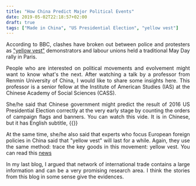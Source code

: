 ```yaml
---
title: "How China Predict Major Political Events"
date: 2019-05-02T22:18:57+02:00
draft: true
tags: ["Made in China", "US Presidential Election", "yellow vest"]
---
```

<div style="text-align:justify">

According to BBC, clashes have broken out between police and protesters as ["yellow vest"](https://www.bbc.com/news/av/48128818/police-fire-tear-gas-as-paris-may-day-protests-turn-violent) demonstrators and labour unions held a traditional May Day rally in Paris.

People who are interested on political movements and evolvement might want to know what's the next. After watching a talk by a professor from Renmin University of China, I would like to share some insights here. This professor is a senior fellow at the Institute of American Studies (IAS) at the Chinese Academy of Social Sciences (CASS).

She/he said that Chinese government might predict the result of 2016 US Presidential Election correctly at the very early stage by counting the orders of campaign flags and banners. You can watch this vide. It is in Chinese, but it has English subtitle,
{{<youtube YglAUOb5R4s>}}

At the same time, she/he also said that experts who focus European foreign policies in China said that "yellow vest" will last for a while. Again, they use the same method: trace the key goods in this movement: yellow vest. You can read this [news](https://www.scmp.com/news/china/society/article/2180419/seen-tv-chinese-hi-vis-vests-and-europes-yellow-jacket-protests)

In my last blog, I argued that network of international trade contains a large information and can be a very promising research area. I think the stories from this blog in some sense give the evidences.
